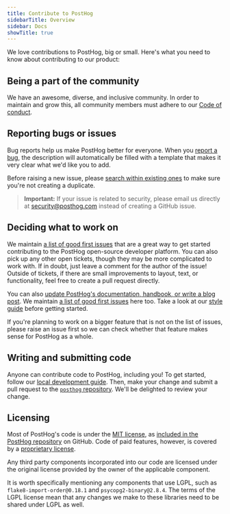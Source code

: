 ```yaml
---
title: Contribute to PostHog
sidebarTitle: Overview
sidebar: Docs
showTitle: true
---
```


We love contributions to PostHog, big or small. Here's what you need to know about contributing to our product:

## Being a part of the community

We have an awesome, diverse, and inclusive community. In order to maintain and grow this, all community members must adhere to our [Code of conduct](/docs/contribute/code-of-conduct).

## Reporting bugs or issues

Bug reports help us make PostHog better for everyone. When you [report a bug](https://github.com/PostHog/posthog/issues/new/choose), the description will automatically be filled with a template that makes it very clear what we'd like you to add.

Before raising a new issue, please [search within existing ones](https://github.com/PostHog/posthog/issues) to make sure you're not creating a duplicate.

<blockquote class='warning-note'>
    <b>Important:</b> If your issue is related to security, please email us directly at <a href="mailto:security@posthog.com">security@posthog.com</a> instead of creating a GitHub issue.
</blockquote>

## Deciding what to work on

We maintain [a list of good first issues](https://github.com/PostHog/posthog/issues?q=is%3Aissue+is%3Aopen+label%3A%22good+first+issue%22) that are a great way to get started contributing to the PostHog open-source developer platform. You can also pick up any other open tickets, though they may be more complicated to work with. If in doubt, just leave a comment for the author of the issue! Outside of tickets, if there are small improvements to layout, text, or functionality, feel free to create a pull request directly.

You can also [update PostHog's documentation, handbook, or write a blog post](/handbook/engineering/posthog-com/developing-the-website). We maintain [a list of good first issues](https://github.com/PostHog/posthog.com/issues?q=is%3Aopen+is%3Aissue+label%3A%22good+first+issue%22) here too. Take a look at our [style guide](https://github.com/PostHog/posthog.com/blob/master/STYLEGUIDE.md) before getting started.

If you're planning to work on a bigger feature that is not on the list of issues, please raise an issue first so we can check whether that feature makes sense for PostHog as a whole.

## Writing and submitting code

Anyone can contribute code to PostHog, including you! To get started, follow our [local development guide](/handbook/engineering/developing-locally). Then, make your change and submit a pull request to the [`posthog` repository](https://github.com/PostHog/posthog). We'll be delighted to review your change.

## Licensing

Most of PostHog's code is under the [MIT license](https://opensource.org/licenses/MIT), as [included in the PostHog repository](https://github.com/PostHog/posthog/blob/master/LICENSE) on GitHub. Code of paid features, however, is covered by a [proprietary license](https://github.com/PostHog/posthog/blob/master/ee/LICENSE).

Any third party components incorporated into our code are licensed under the original license provided by the owner of the applicable component.

It is worth specifically mentioning any components that use LGPL, such as `flake8-import-order@0.18.1` and `psycopg2-binary@2.8.4`. The terms of the LGPL license mean that any changes we make to these libraries need to be shared under LGPL as well.
